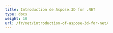 ```yaml
---
title: Introduction de Aspose.3D for .NET
type: docs
weight: 10
url: /fr/net/introduction-of-aspose-3d-for-net/
---
```

